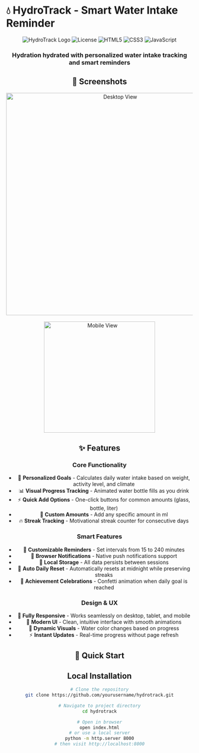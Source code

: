# 💧 HydroTrack - Smart Water Intake Reminder

<div align="center">
  
  ![HydroTrack Logo](https://img.shields.io/badge/HydroTrack-v1.0.0-blue?style=for-the-badge)
  ![License](https://img.shields.io/badge/license-MIT-green?style=for-the-badge)
  ![HTML5](https://img.shields.io/badge/HTML5-E34F26?style=for-the-badge&logo=html5&logoColor=white)
  ![CSS3](https://img.shields.io/badge/CSS3-1572B6?style=for-the-badge&logo=css3&logoColor=white)
  ![JavaScript](https://img.shields.io/badge/JavaScript-F7DF1E?style=for-the-badge&logo=javascript&logoColor=black)
  
  <h3>Hydration hydrated with personalized water intake tracking and smart reminders</h3

</div>

## 📸 Screenshots

<div align="center">
  <img src="assets/screenshots/desktop-view.png" alt="Desktop View" width="600">
  <br><br>
  <img src="assets/screenshots/mobile-view.png" alt="Mobile View" width="300">
</div>

## ✨ Features

### Core Functionality
- 🎯 **Personalized Goals** - Calculates daily water intake based on weight, activity level, and climate
- 📊 **Visual Progress Tracking** - Animated water bottle fills as you drink
- ⚡ **Quick Add Options** - One-click buttons for common amounts (glass, bottle, liter)
- 📝 **Custom Amounts** - Add any specific amount in ml
- 🔥 **Streak Tracking** - Motivational streak counter for consecutive days

### Smart Features
- 🔔 **Customizable Reminders** - Set intervals from 15 to 240 minutes
- 📱 **Browser Notifications** - Native push notifications support
- 💾 **Local Storage** - All data persists between sessions
- 🌙 **Auto Daily Reset** - Automatically resets at midnight while preserving streaks
- 🎉 **Achievement Celebrations** - Confetti animation when daily goal is reached

### Design & UX
- 📱 **Fully Responsive** - Works seamlessly on desktop, tablet, and mobile
- 🎨 **Modern UI** - Clean, intuitive interface with smooth animations
- 🌊 **Dynamic Visuals** - Water color changes based on progress
- ⚡ **Instant Updates** - Real-time progress without page refresh

## 🚀 Quick Start

## Local Installation
```bash
# Clone the repository
git clone https://github.com/yourusername/hydrotrack.git

# Navigate to project directory
cd hydrotrack

# Open in browser
open index.html
# or use a local server
python -m http.server 8000
# then visit http://localhost:8000
